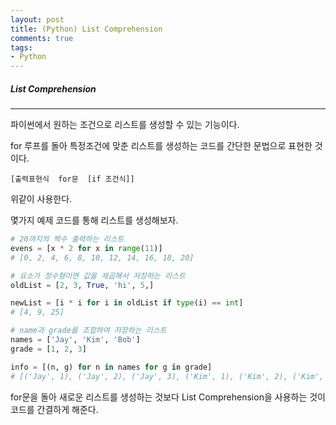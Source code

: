 ```yaml
---
layout: post
title: (Python) List Comprehension
comments: true
tags:
- Python
---
```




##### List Comprehension

---



파이썬에서 원하는 조건으로 리스트를 생성할 수 있는 기능이다.

for 루프를 돌아 특정조건에 맞춘 리스트를 생성하는 코드를 간단한 문법으로 표현한 것이다.



`[출력표현식  for문  [if 조건식]]` 

위같이 사용한다.



몇가지 예제 코드를 통해 리스트를 생성해보자.

```python
# 20까지의 짝수 출력하는 리스트
evens = [x * 2 for x in range(11)]
# [0, 2, 4, 6, 8, 10, 12, 14, 16, 18, 20]

# 요소가 정수형이면 값을 제곱해서 저장하는 리스트
oldList = [2, 3, True, 'hi', 5,]

newList = [i * i for i in oldList if type(i) == int]
# [4, 9, 25]

# name과 grade를 조합하여 저장하는 리스트
names = ['Jay', 'Kim', 'Bob']
grade = [1, 2, 3]

info = [(n, g) for n in names for g in grade]
# [('Jay', 1), ('Jay', 2), ('Jay', 3), ('Kim', 1), ('Kim', 2), ('Kim', 3), ('Bob', 1), ('Bob', 2), ('Bob', 3)]
```



for문을 돌아 새로운 리스트를 생성하는 것보다 List Comprehension을 사용하는 것이 코드를 간결하게 해준다.
